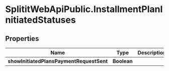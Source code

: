 # SplititWebApiPublic.InstallmentPlanInitiatedStatuses

## Properties

Name | Type | Description | Notes
------------ | ------------- | ------------- | -------------
**showInitiatedPlansPaymentRequestSent** | **Boolean** |  | 


